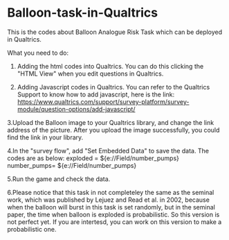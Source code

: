 # Balloon-task-in-Qualtrics
This is the codes about Balloon Analogue Risk Task which can be deployed in Qualtrics.

What you need to do:
 
 1. Adding the html codes into Qualtrics. You can do this clicking the "HTML View" when you edit questions in Qualtrics.
  
 
 2. Adding Javascript codes in Qualtrics. You can refer to the Qualtrics Support to know how to add javascript, here is the link:       https://www.qualtrics.com/support/survey-platform/survey-module/question-options/add-javascript/
  
  
 3.Upload the Balloon image to your Qualtrics library, and change the link address of the picture. After you upload the image successfully, you could find the link in your library.
  
  
 4.In the "survey flow", add "Set Embedded Data" to save the data. The codes are as below: 
       exploded = ${e://Field/number_pumps}
       number_pumps= ${e://Field/number_pumps}
       
 
 5.Run the game and check the data.

 6.Please notice that this task in not completeley the same as the seminal work, which was published by Lejuez and Read et al. in 2002, because when the balloon will burst in this task is set randomly, but in the seminal paper, the time when balloon is exploded is probabilistic. So this version is not perfect yet. If you are intertesd, you can work on this version to make a probabilistic one.
